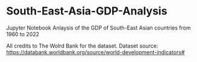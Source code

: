 # South-East-Asia-GDP-Analysis
Jupyter Notebook Anlaysis of the GDP of South-East Asian countries from 1960 to 2022

All credits to The Wolrd Bank for the dataset.
Dataset source:
https://databank.worldbank.org/source/world-development-indicators#
